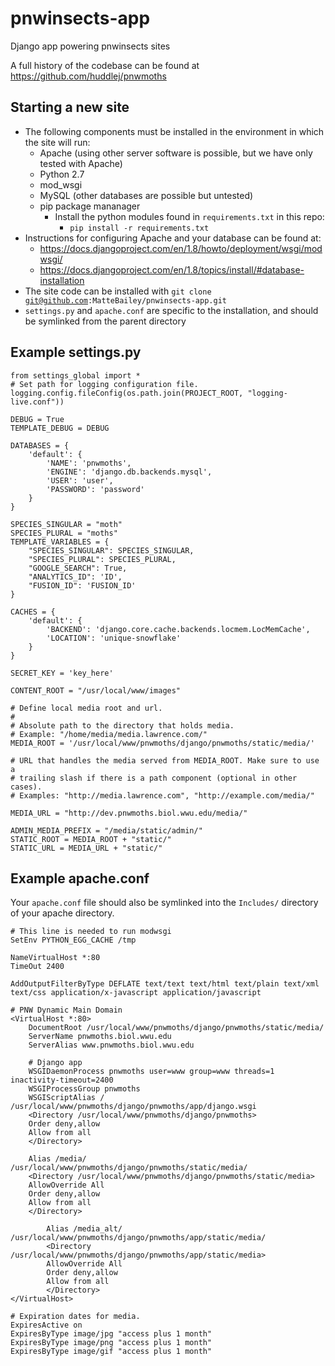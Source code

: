pnwinsects-app
==============

Django app powering pnwinsects sites

A full history of the codebase can be found at https://github.com/huddlej/pnwmoths

Starting a new site
-------------------

* The following components must be installed in the environment in which the site will run:
  * Apache (using other server software is possible, but we have only tested with Apache)
  * Python 2.7
  * mod_wsgi
  * MySQL (other databases are possible but untested)
  * pip package mananager
    * Install the python modules found in <code>requirements.txt</code> in this repo:
    	* <code>pip install -r requirements.txt</code>
* Instructions for configuring Apache and your database can be found at:
	* https://docs.djangoproject.com/en/1.8/howto/deployment/wsgi/modwsgi/
	* https://docs.djangoproject.com/en/1.8/topics/install/#database-installation
* The site code can be installed with <code>git clone git@github.com:MatteBailey/pnwinsects-app.git</code>
* <code>settings.py</code> and <code>apache.conf</code> are specific to the installation, and should be symlinked from the parent directory

Example settings.py
-------------------
```
from settings_global import *
# Set path for logging configuration file.
logging.config.fileConfig(os.path.join(PROJECT_ROOT, "logging-live.conf"))

DEBUG = True
TEMPLATE_DEBUG = DEBUG

DATABASES = {
    'default': {
        'NAME': 'pnwmoths',
        'ENGINE': 'django.db.backends.mysql',
        'USER': 'user',
        'PASSWORD': 'password'
    }
}

SPECIES_SINGULAR = "moth"
SPECIES_PLURAL = "moths"
TEMPLATE_VARIABLES = {
    "SPECIES_SINGULAR": SPECIES_SINGULAR, 
    "SPECIES_PLURAL": SPECIES_PLURAL, 
    "GOOGLE_SEARCH": True,
    "ANALYTICS_ID": 'ID',
    "FUSION_ID": 'FUSION_ID'
}

CACHES = {
    'default': {
        'BACKEND': 'django.core.cache.backends.locmem.LocMemCache',
        'LOCATION': 'unique-snowflake'
    }
}

SECRET_KEY = 'key_here'

CONTENT_ROOT = "/usr/local/www/images"

# Define local media root and url.
#
# Absolute path to the directory that holds media.
# Example: "/home/media/media.lawrence.com/"
MEDIA_ROOT = '/usr/local/www/pnwmoths/django/pnwmoths/static/media/'

# URL that handles the media served from MEDIA_ROOT. Make sure to use a
# trailing slash if there is a path component (optional in other cases).
# Examples: "http://media.lawrence.com", "http://example.com/media/"

MEDIA_URL = "http://dev.pnwmoths.biol.wwu.edu/media/"

ADMIN_MEDIA_PREFIX = "/media/static/admin/"
STATIC_ROOT = MEDIA_ROOT + "static/"
STATIC_URL = MEDIA_URL + "static/"
```

Example apache.conf
-------------------

Your <code>apache.conf</code> file should also be symlinked into the <code>Includes/</code> directory of your apache directory.

```
# This line is needed to run modwsgi
SetEnv PYTHON_EGG_CACHE /tmp

NameVirtualHost *:80
TimeOut 2400

AddOutputFilterByType DEFLATE text/text text/html text/plain text/xml text/css application/x-javascript application/javascript

# PNW Dynamic Main Domain
<VirtualHost *:80>
	DocumentRoot /usr/local/www/pnwmoths/django/pnwmoths/static/media/
	ServerName pnwmoths.biol.wwu.edu
	ServerAlias www.pnwmoths.biol.wwu.edu

	# Django app
	WSGIDaemonProcess pnwmoths user=www group=www threads=1 inactivity-timeout=2400
	WSGIProcessGroup pnwmoths
	WSGIScriptAlias / /usr/local/www/pnwmoths/django/pnwmoths/app/django.wsgi
	<Directory /usr/local/www/pnwmoths/django/pnwmoths>
	Order deny,allow
	Allow from all
	</Directory>

	Alias /media/ /usr/local/www/pnwmoths/django/pnwmoths/static/media/
	<Directory /usr/local/www/pnwmoths/django/pnwmoths/static/media>
	AllowOverride All
	Order deny,allow
	Allow from all
	</Directory>

        Alias /media_alt/ /usr/local/www/pnwmoths/django/pnwmoths/app/static/media/
        <Directory /usr/local/www/pnwmoths/django/pnwmoths/app/static/media>
        AllowOverride All
        Order deny,allow
        Allow from all
        </Directory>
</VirtualHost>

# Expiration dates for media.
ExpiresActive on
ExpiresByType image/jpg "access plus 1 month"
ExpiresByType image/png "access plus 1 month"
ExpiresByType image/gif "access plus 1 month"
```
